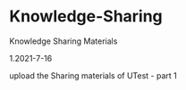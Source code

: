 # Knowledge-Sharing
Knowledge Sharing Materials

1.2021-7-16 

upload the Sharing materials of UTest - part 1
